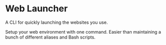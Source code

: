 # Web Launcher

A CLI for quickly launching the websites you use.



Setup your web environment with one command. Easier than maintaining a bunch of different aliases and Bash scripts.
